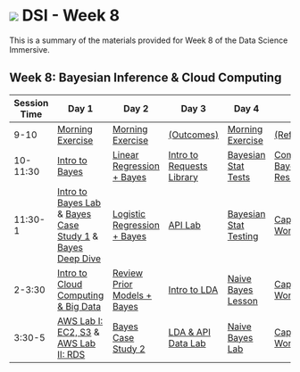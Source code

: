 # ![](https://ga-dash.s3.amazonaws.com/production/assets/logo-9f88ae6c9c3871690e33280fcf557f33.png) DSI - Week 8

This is a summary of the materials provided for Week 8 of the Data Science Immersive.

## Week 8: Bayesian Inference & Cloud Computing

Session Time | Day 1 | Day 2 | Day 3 | Day 4 | Day 5
 --- | --- | --- | --- | ---  | ---
9-10 | [Morning Exercise][8-1A]         | [Morning Exercise][8-2A]            | [(Outcomes)][8-3A]                 | [Morning Exercise][8-4A]       | [(Reflection)][8-5A]
10-11:30 | [Intro to Bayes][8-1B]      | [Linear Regression + Bayes][8-2B]   | [Intro to Requests Library][8-3B]  | [Bayesian Stat Tests][8-4B]    | [Communicating Bayesian Results][8-5B]
11:30-1 | [Intro to Bayes Lab][8-1C] & [Bayes Case Study 1][8-1E] & [Bayes Deep Dive][8-1D]    | [Logistic Regression + Bayes][8-2C] | [API Lab][8-3C]                    | [Bayesian Stat Testing][8-4C]  | [Capstone Pt 2: Workshop][8-5C]
2-3:30 | [Intro to Cloud Computing & Big Data][8-1AA]        | [Review Prior Models + Bayes][8-2D] | [Intro to LDA][8-3D]               | [Naive Bayes Lesson][8-4D]     | [Capstone Pt 2: Workshop][8-5D]
3:30-5 | [AWS Lab I: EC2, S3][8-1BB] & [AWS Lab II: RDS][8-1CC]     | [Bayes Case Study 2][8-2E]          | [LDA & API Data Lab][8-3E]         | [Naive Bayes Lab][8-4E]        | [Capstone Pt 2: Workshop][8-5E]

[8-1AA]: 1.5-lesson-cloud-computing-big-data
[8-1BB]: 1.6-pc-lab-aws-s3-ec2-part-I
[8-1CC]: 1.7-pc-rds-lab

[8-1A]: ./instructor-contributions/
[8-1B]: 1.1-lesson
[8-1C]: 1.2-lab
[8-1D]: 1.3-lesson
[8-1E]: 1.4-lab
[8-1F]: ./instructor-contributions/

[8-2A]: ./instructor-contributions/
[8-2B]: 2.1-lab
[8-2C]: 2.2-lab
[8-2D]: 2.3-lab
[8-2E]: 2.4-lab
[8-2F]: ./instructor-contributions/

[8-3A]: #
[8-3B]: 3.1-lesson
[8-3C]: 3.2-lab
[8-3D]: 3.3-lesson
[8-3E]: 3.4-lab
[8-3F]: ./instructor-contributions/

[8-4A]: ./instructor-contributions/
[8-4B]: 4.1-lesson
[8-4C]: 4.2-lab
[8-4D]: 4.3-lesson
[8-4E]: 4.4-lab
[8-4F]: ./instructor-contributions/

[8-5A]: ../recurring-materials/reflection
[8-5B]: 5.1-lesson
[8-5C]: ../../03-projects/02-projects-capstone/part-02/
[8-5D]: ../../03-projects/02-projects-capstone/part-02/
[8-5E]: ../../03-projects/02-projects-capstone/part-02/
[8-5F]: ./instructor-contributions/
